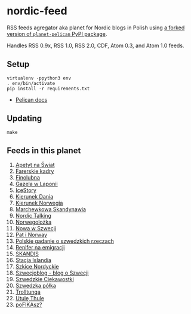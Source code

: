 # nordic-feed

RSS feeds agregator aka planet for Nordic blogs in Polish using [a forked version of `planet-pelican` PyPI package](https://github.com/macbre/pelican-planet).

Handles RSS 0.9x, RSS 1.0, RSS 2.0, CDF, Atom 0.3, and Atom 1.0 feeds.

## Setup

```
virtualenv -ppython3 env
. env/bin/activate
pip install -r requirements.txt
```

* [Pelican docs](https://docs.getpelican.com/en/3.7.1/install.html)

## Updating

```
make
```

## Feeds in this planet

1. [Apetyt na Świat](https://www.apetytnaswiat.pl/feed/)
1. [Farerskie kadry](https://farerskiekadry.pl/feed)
1. [Finolubna](https://finolubna.blogspot.com/feeds/posts/default?alt=rss)
1. [Gazela w Laponii](http://gazelawlaponii.pl/feed/)
1. [IceStory](http://icestory.pl/feed/)
1. [Kierunek Dania](https://kierunekdania.pl/feed/)
1. [Kierunek Norwegia](http://kieruneknorwegia.pl/feed/)
1. [Marchewkowa Skandynawia](https://www.marchewkowaskandynawia.pl/feed/)
1. [Nordic Talking](https://nordic-talking.pl/feed/)
1. [Norwegolożka](https://norwegolozka.com/feed/)
1. [Nowa w Szwecji](https://www.nowawszwecji.com/blog-feed.xml)
1. [Pat i Norway](http://patinorway.blogspot.com/feeds/posts/default?alt=rss)
1. [Polskie gadanie o szwedzkich rzeczach](http://polskiegadanieszwedzkierzeczy.pl/feed/)
1. [Renifer na emigracji](http://renifernaemigracji.pl/feed/)
1. [SKANDIS](https://blogvigdis.wordpress.com/feed/)
1. [Stacja Islandia](http://www.stacjaislandia.pl/feed/)
1. [Szkice Nordyckie](https://szkicenordyckie.pl/feed/)
1. [Szwecjoblog - blog o Szwecji](https://szwecjoblog.blogspot.com/feeds/posts/default?alt=rss)
1. [Szwedzkie Ciekawostki](https://szwedzkieciekawostki.blogspot.com/feeds/posts/default?alt=rss)
1. [Szwedzka półka](https://www.szwedzkapolka.pl/feed)
1. [Trolltunga](https://www.trolltunga-norweski.com/feed.xml)
1. [Utulę Thule](http://utulethule.pl/feed/)
1. [poFIKAsz?](https://pofikasz.pl/feed/)

